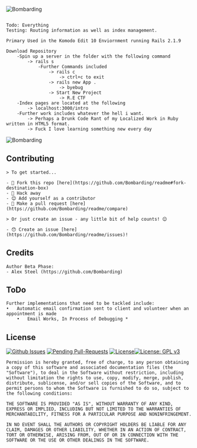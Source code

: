 ![Bombarding](https://2.bp.blogspot.com/-5FNC_UYjrKE/VzMbSm-Na8I/AAAAAAAACPQ/7ylModrvYiUCdWQoGh6AGmnB5T3icwLJQCLcB/s1600/IMG_20160421_011817.jpg)

```

Todo: Everything
Testing: Routing information as well as index management.

Primary Used in the Komodo Edit 10 Enviornment running Rails 2.1.9

Download Repository
	-Spin up a server in the folder with the following command
		-> rails s
			-Further Commands included
				-> rails c
					-> ctrl+c to exit
				-> rails new App .
					-> byebug
				-> Start New Project
					-> R.E CTF
	-Index pages are located at the following
		-> localhost:3000/intro
	-Further work includes whatever the hell i want.
		-> Perhaps a Drunk Code Rant of my Localized Work in Ruby written in HTML5 format.
		-> Fuck I love learning something new every day

```

![Bombarding](https://images3.alphacoders.com/255/thumb-1920-255945.jpg)

## Contributing
```
> To get started...

- 🍴 Fork this repo [here](https://github.com/Bombarding/readme#fork-destination-box)
- 🔨 Hack away
- 😊 Add yourself as a contributor
- 🔧 Make a pull request [here](https://github.com/Bombarding/readme/compare)

> Or just create an issue - any little bit of help counts! 😊

- 😯 Create an issue [here](https://github.com/Bombarding/readme/issues)!
```

## Credits
```
Author Beta Phase:
- Alex Steel (https://github.com/Bombarding)
```

## ToDo
```
Further implementations that need to be tackled include:
•	Automatic email confirmation sent to client and volunteer when an appointment is made
    •	Email Works, In Process of Debugging *

```

## License
[![Github Issues](http://githubbadges.herokuapp.com/Bombarding/readme/issues.svg?style=flat-square)](https://github.com/Bombarding/readme/issues) [![Pending Pull-Requests](http://githubbadges.herokuapp.com/Bombarding/readme/pulls.svg?style=flat-square)](https://github.com/Bombarding/readme/pulls) [![License](http://img.shields.io/:license-mit-blue.svg?style=flat-square)](http://badges.mit-license.org)[![License: GPL v3](https://img.shields.io/badge/License-GPL%20v3-blue.svg)](http://www.gnu.org/licenses/gpl-3.0)

```
Permission is hereby granted, free of charge, to any person obtaining a copy of this software and associated documentation files (the "Software"), to deal in the Software without restriction, including without limitation the rights to use, copy, modify, merge, publish, distribute, sublicense, and/or sell copies of the Software, and to permit persons to whom the Software is furnished to do so, subject to the following conditions:

THE SOFTWARE IS PROVIDED "AS IS", WITHOUT WARRANTY OF ANY KIND, EXPRESS OR IMPLIED, INCLUDING BUT NOT LIMITED TO THE WARRANTIES OF MERCHANTABILITY, FITNESS FOR A PARTICULAR PURPOSE AND NONINFRINGEMENT.

IN NO EVENT SHALL THE AUTHORS OR COPYRIGHT HOLDERS BE LIABLE FOR ANY CLAIM, DAMAGES OR OTHER LIABILITY, WHETHER IN AN ACTION OF CONTRACT, TORT OR OTHERWISE, ARISING FROM, OUT OF OR IN CONNECTION WITH THE SOFTWARE OR THE USE OR OTHER DEALINGS IN THE SOFTWARE.
```